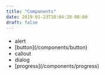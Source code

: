 ```yaml
---
title: "Components"
date: 2019-01-23T10:04:28-08:00
draft: false
---
```


<h4></h4>
<ul>
    <li>alert</li>
    <li>[button](/components/button)</li>
    <li>callout</li>
    <li>dialog</li>
    <li>[progress](/components/progress)</li>
</ul>

